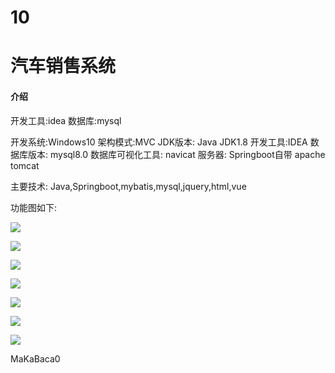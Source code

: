 # 10
# 汽车销售系统
#### 介绍

开发工具:idea
数据库:mysql

开发系统:Windows10
架构模式:MVC
JDK版本: Java JDK1.8
开发工具:IDEA
数据库版本: mysql8.0
数据库可视化工具: navicat
服务器: Springboot自带 apache tomcat

主要技术:
Java,Springboot,mybatis,mysql,jquery,html,vue



功能图如下:

![](https://yunzhuceshi.oss-cn-beijing.aliyuncs.com/ceshi/2024/06/01/c4363c8c9fd642b7b3762a5459d9dc9e.png)

![](https://yunzhuceshi.oss-cn-beijing.aliyuncs.com/ceshi/2024/06/01/eba74664d3024c6da12205cd71ae35a9.png)

![](https://yunzhuceshi.oss-cn-beijing.aliyuncs.com/ceshi/2024/06/01/47e18d703cec48e29b69957c57489802.png)

![](https://yunzhuceshi.oss-cn-beijing.aliyuncs.com/ceshi/2024/06/01/3cb1e0eff7c84b7e8db344933b3a9007.png)



![](https://yunzhuceshi.oss-cn-beijing.aliyuncs.com/ceshi/2024/06/01/5bb78fdf326849de816d6de9d1232303.png)

![](https://yunzhuceshi.oss-cn-beijing.aliyuncs.com/ceshi/2024/06/01/c48e73e7c2bc42eebc69b2549a99188f.png)

![](https://yunzhuceshi.oss-cn-beijing.aliyuncs.com/ceshi/2024/06/01/59762f7d825444978f6cf0b108e31313.png)

MaKaBaca0
